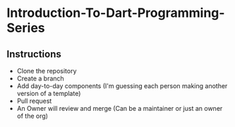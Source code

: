 # Introduction-To-Dart-Programming-Series

## Instructions
 - Clone the repository
 - Create a branch
 - Add day-to-day components (I'm guessing each person making another version of a template)
 - Pull request
 - An Owner will review and merge (Can be a maintainer or just an owner of the org)
